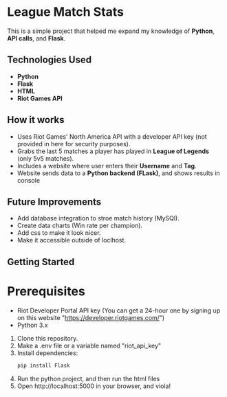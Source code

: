 # League Match Stats

This is a simple project that helped me expand my knowledge of **Python**, **API calls**, and **Flask**.

## Technologies Used
- **Python**
- **Flask**
- **HTML**
- **Riot Games API**

## How it works
- Uses Riot Games' North America API with a developer API key (not provided in here for security purposes).
- Grabs the last 5 matches a player has played in **League of Legends** (only 5v5 matches).
- Includes a website where user enters their **Username** and **Tag**.
- Website sends data to a **Python backend (FLask)**, and shows results in console

## Future Improvements
- Add database integration to stroe match history (MySQl).
- Create data charts (Win rate per champion).
- Add css to make it look nicer.
- Make it accessible outside of loclhost.

## Getting Started
# Prerequisites
- Riot Developer Portal API key (You can get a 24-hour one by signing up on this website "https://developer.riotgames.com/")
- Python 3.x
  
1. Clone this repository.
2. Make a .env file or a variable named "riot_api_key"
3. Install dependencies:
   ```bash
   pip install Flask
4. Run the python project, and then run the html files
5. Open http://localhost:5000 in your browser, and viola!
